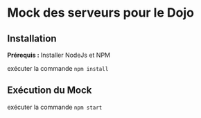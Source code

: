 # Mock des serveurs pour le Dojo #
## Installation ##

**Prérequis :**  Installer NodeJs et NPM

exécuter la commande `npm install`

## Exécution du Mock ##

exécuter la commande `npm start`

